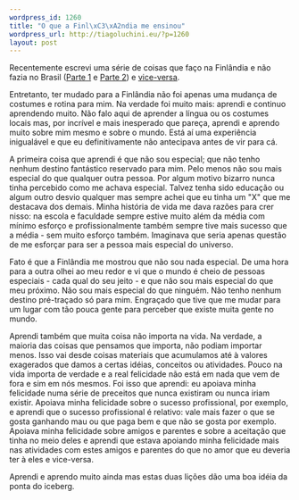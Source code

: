 ```yaml
--- 
wordpress_id: 1260
title: "O que a Finl\xC3\xA2ndia me ensinou"
wordpress_url: http://tiagoluchini.eu/?p=1260
layout: post
---
```

Recentemente escrevi uma série de coisas que faço na Finlândia e não fazia no Brasil (<a href="http://tiagoluchini.eu/2008/12/13/11-coisas-que-faco-na-finlandia-e-nao-fazia-no-brasil/">Parte 1</a> e <a href="http://tiagoluchini.eu/2008/12/14/mais-11-coisas-que-eu-faco-na-finlandia-e-que-nao-fazia-no-brasil/">Parte 2</a>) e <a href="http://tiagoluchini.eu/2008/12/13/11-coisas-que-eu-fazia-no-brasil-e-nao-faco-aqui/">vice-versa</a>.

Entretanto, ter mudado para a Finlândia não foi apenas uma mudança de costumes e rotina para mim. Na verdade foi muito mais: aprendi e continuo aprendendo muito. Não falo aqui de aprender a língua ou os costumes locais mas, por incrível e mais inesperado que pareça, aprendi e aprendo muito sobre mim mesmo e sobre o mundo. Está aí uma experiência inigualável e que eu definitivamente não antecipava antes de vir para cá.

A primeira coisa que aprendi é que não sou especial; que não tenho nenhum destino fantástico reservado para mim. Pelo menos não sou mais especial do que qualquer outra pessoa. Por algum motivo bizarro nunca tinha percebido como me achava especial. Talvez tenha sido educação ou algum outro desvio qualquer mas sempre achei que eu tinha um "X" que me destacava dos demais. Minha história de vida me dava razões para crer nisso: na escola e faculdade sempre estive muito além da média com mínimo esforço e profissionalmente também sempre tive mais sucesso que a média - sem muito esforço também. Imaginava que seria apenas questão de me esforçar para ser a pessoa mais especial do universo.

Fato é que a Finlândia me mostrou que não sou nada especial. De uma hora para a outra olhei ao meu redor e vi que o mundo é cheio de pessoas especiais - cada qual do seu jeito - e que não sou mais especial do que meu próximo. Não sou mais especial do que ninguém. Não tenho nenhum destino pré-traçado só para mim. Engraçado que tive que me mudar para um lugar com tão pouca gente para perceber que existe muita gente no mundo.

Aprendi também que muita coisa não importa na vida. Na verdade, a maioria das coisas que pensamos que importa, não podiam importar menos. Isso vai desde coisas materiais que acumulamos até à valores exagerados que damos a certas idéias, conceitos ou atividades. Pouco na vida importa de verdade e a real felicidade não está em nada que vem de fora e sim em nós mesmos. Foi isso que aprendi: eu apoiava minha felicidade numa série de preceitos que nunca existiram ou nunca iriam existir. Apoiava minha felicidade sobre o sucesso profissional, por exemplo, e aprendi que o sucesso profissional é relativo: vale mais fazer o que se gosta ganhando mau ou que paga bem e que não se gosta por exemplo. Apoiava minha felicidade sobre amigos e parentes e sobre a aceitação que tinha no meio deles e aprendi que estava apoiando minha felicidade mais nas atividades com estes amigos e parentes do que no amor que eu deveria ter à eles e vice-versa.

Aprendi e aprendo muito ainda mas estas duas lições dão uma boa idéia da ponta do iceberg.
